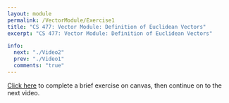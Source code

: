 ```yaml
---
layout: module
permalink: /VectorModule/Exercise1
title: "CS 477: Vector Module: Definition of Euclidean Vectors"
excerpt: "CS 477: Vector Module: Definition of Euclidean Vectors"

info:
  next: "./Video2"
  prev: "./Video1"
  comments: "true"
---
```


<p>
<a href = "https://ursinus.instructure.com/courses/12848/quizzes/16281">Click here</a> to complete a brief exercise on canvas, then continue on to the next video.
</p>